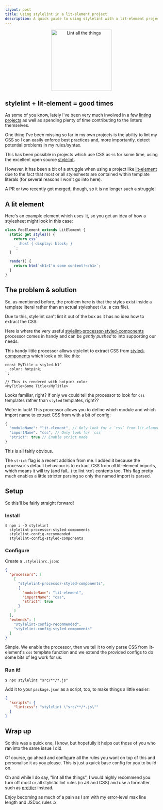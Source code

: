 ```yaml
---
layout: post
title: Using stylelint in a lit-element project
description: A quick guide to using stylelint with a lit-element project
---
```


<div align="center">
  <img
    src="https://i.imgur.com/aAwxLFD.png"
    alt="Lint all the things"
    width="200"
    height="200" />
</div>

## stylelint + lit-element = good times

As some of you know, lately I've been very much involved in a few
[linting](https://github.com/43081j/eslint-plugin-wc)
[projects](https://github.com/43081j/eslint-plugin-lit)
as well as spending plenty of time contributing to the linters themselves.

One thing I've been missing so far in my own projects is the ability
to lint my CSS so I can easily enforce best practices and, more importantly,
detect potential problems in my rules/syntax.

This has been possible in projects which use CSS as-is for some time, using
the excellent open source [stylelint](https://github.com/stylelint/stylelint).

However, it has been a bit of a struggle when using a project like
[lit-element](https://github.com/Polymer/lit-element) due to the fact that
most or all stylesheets are contained within template literals (for several
reasons I won't go into here).

A PR or two recently got merged, though, so it is no longer such a struggle!

## A lit element

Here's an example element which uses lit, so you get an idea of how
a stylesheet might look in this case:

```ts
class FooElement extends LitElement {
  static get styles() {
    return css`
      :host { display: block; }
    `;
  }

  render() {
    return html`<h1>I'm some content!</h1>`;
  }
}
```

## The problem & solution

So, as mentioned before, the problem here is that the styles exist inside
a template literal rather than an actual stylesheet (i.e. a css file).

Due to this, stylelint can't lint it out of the box as it has no idea
how to extract the CSS.

Here is where the very useful
[stylelint-processor-styled-components](https://github.com/styled-components/stylelint-processor-styled-components)
processor comes in handy and can be _gently pushed_ to into supporting our
needs.

This handy little processor allows stylelint to extract CSS from
[styled-components](https://github.com/styled-components/styled-components)
which look a bit like this:

```tsx
const MyTitle = styled.h1`
  color: hotpink;
`;

// This is rendered with hotpink color
<MyTitle>Some Title</MyTitle>
```

Looks familiar, right? If only we could tell the processor to look for
`css` templates rather than `styled` templates, right??

We're in luck! This processor allows you to define which module
and which import name to extract CSS from with a bit of config:

```js
{
  "moduleName": "lit-element", // Only look for a `css` from lit-element
  "importName": "css", // Only look for `css`
  "strict": true // Enable strict mode
}
```

This is all fairly obvious.

The `strict` flag is a recent addition from me. I added it because
the processor's default behaviour is to extract CSS from _all_ lit-element
imports, which means it will try (and fail...) to lint `html` contents too.
This flag pretty much enables a little stricter parsing so only the named
import is parsed.

## Setup

So this'll be fairly straight forward!

### Install

```
$ npm i -D stylelint
  stylelint-processor-styled-components
  stylelint-config-recommended
  stylelint-config-styled-components
```

### Configure

Create a `.stylelinrc.json`:

```json
{
  "processors": [
    [
      "stylelint-processor-styled-components",
      {
        "moduleName": "lit-element",
        "importName": "css",
        "strict": true
      }
    ]
  ],
  "extends": [
    "stylelint-config-recommended",
    "stylelint-config-styled-components"
  ]
}
```

Simple. We enable the processor, then we tell it to only parse CSS
from lit-element's `css` template function and we extend the provided
configs to do some bits of leg work for us.

### Run it!

```
$ npx stylelint "src/**/*.js"
```

Add it to your `package.json` as a script, too, to make things a little
easier:

```json
{
  "scripts": {
    "lint:css": "stylelint \"src/**/*.js\""
  }
}
```

## Wrap up

So this was a quick one, I know, but hopefully it helps out those of you
who ran into the same issue I did.

Of course, go ahead and configure all the rules you want on top of this
and personalise it as you please. This is just a quick base config for you
to build on.

Oh and while I do say, "lint all the things", I would highly recommend
you turn off most or all stylistic lint rules (in JS and CSS) and use
a formatter such as [prettier](https://github.com/prettier/prettier)
instead.

Enjoy becoming as much of a pain as I am with my error-level max
line length and JSDoc rules :x
